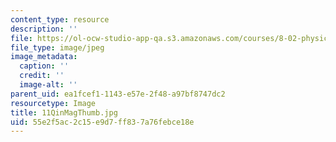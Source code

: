 ```yaml
---
content_type: resource
description: ''
file: https://ol-ocw-studio-app-qa.s3.amazonaws.com/courses/8-02-physics-ii-electricity-and-magnetism-spring-2007/55e2f5ac2c15e9d7ff837a76febce18e_11QinMagThumb.jpg
file_type: image/jpeg
image_metadata:
  caption: ''
  credit: ''
  image-alt: ''
parent_uid: ea1fcef1-1143-e57e-2f48-a97bf8747dc2
resourcetype: Image
title: 11QinMagThumb.jpg
uid: 55e2f5ac-2c15-e9d7-ff83-7a76febce18e
---
```

